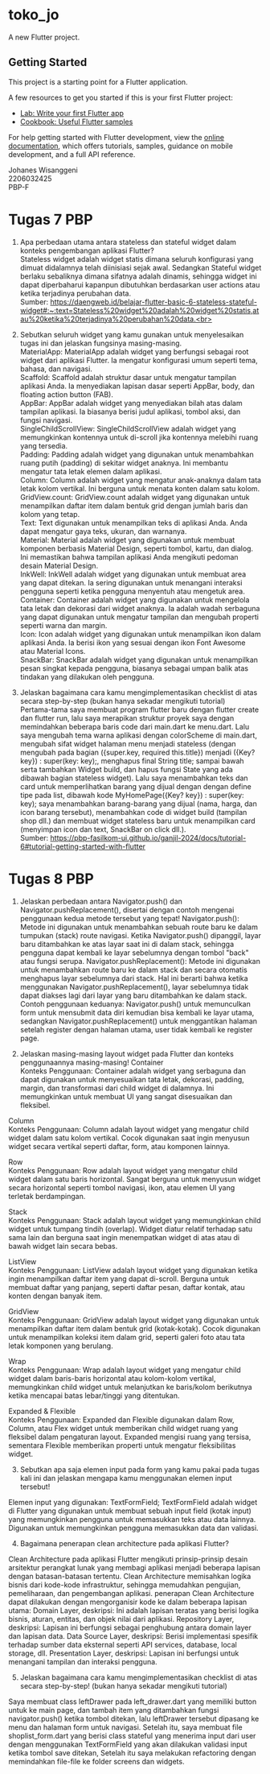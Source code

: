 # toko_jo

A new Flutter project.

## Getting Started

This project is a starting point for a Flutter application.

A few resources to get you started if this is your first Flutter project:

- [Lab: Write your first Flutter app](https://docs.flutter.dev/get-started/codelab)
- [Cookbook: Useful Flutter samples](https://docs.flutter.dev/cookbook)

For help getting started with Flutter development, view the
[online documentation](https://docs.flutter.dev/), which offers tutorials,
samples, guidance on mobile development, and a full API reference.

Johanes Wisanggeni<br>
2206032425<br>
PBP-F<br>

# Tugas 7 PBP

1. Apa perbedaan utama antara stateless dan stateful widget dalam konteks pengembangan aplikasi Flutter?<br>
Stateless widget adalah widget statis dimana seluruh konfigurasi yang dimuat didalamnya telah diinisiasi sejak awal. Sedangkan Stateful widget berlaku sebaliknya dimana sifatnya adalah dinamis, sehingga widget ini dapat diperbaharui kapanpun dibutuhkan berdasarkan user actions atau ketika terjadinya perubahan data. <br>
Sumber: https://daengweb.id/belajar-flutter-basic-6-stateless-stateful-widget#:~:text=Stateless%20widget%20adalah%20widget%20statis,atau%20ketika%20terjadinya%20perubahan%20data.<br>

2. Sebutkan seluruh widget yang kamu gunakan untuk menyelesaikan tugas ini dan jelaskan fungsinya masing-masing. <br>
MaterialApp: MaterialApp adalah widget yang berfungsi sebagai root widget dari aplikasi Flutter. Ia mengatur konfigurasi umum seperti tema, bahasa, dan navigasi. <br>
Scaffold: Scaffold adalah struktur dasar untuk mengatur tampilan aplikasi Anda. Ia menyediakan lapisan dasar seperti AppBar, body, dan floating action button (FAB).<br>
AppBar: AppBar adalah widget yang menyediakan bilah atas dalam tampilan aplikasi. Ia biasanya berisi judul aplikasi, tombol aksi, dan fungsi navigasi.<br>
SingleChildScrollView:  SingleChildScrollView adalah widget yang memungkinkan kontennya untuk di-scroll jika kontennya melebihi ruang yang tersedia.<br>
Padding: Padding adalah widget yang digunakan untuk menambahkan ruang putih (padding) di sekitar widget anaknya. Ini membantu mengatur tata letak elemen dalam aplikasi.<br>
Column:  Column adalah widget yang mengatur anak-anaknya dalam tata letak kolom vertikal. Ini berguna untuk menata konten dalam satu kolom.<br>
GridView.count: GridView.count adalah widget yang digunakan untuk menampilkan daftar item dalam bentuk grid dengan jumlah baris dan kolom yang tetap.<br>
Text: Text digunakan untuk menampilkan teks di aplikasi Anda. Anda dapat mengatur gaya teks, ukuran, dan warnanya.<br>
Material: Material adalah widget yang digunakan untuk membuat komponen berbasis Material Design, seperti tombol, kartu, dan dialog. Ini memastikan bahwa tampilan aplikasi Anda mengikuti pedoman desain Material Design.<br>
InkWell: InkWell adalah widget yang digunakan untuk membuat area yang dapat ditekan. Ia sering digunakan untuk menangani interaksi pengguna seperti ketika pengguna menyentuh atau mengetuk area.<br>
Container: Container adalah widget yang digunakan untuk mengelola tata letak dan dekorasi dari widget anaknya. Ia adalah wadah serbaguna yang dapat digunakan untuk mengatur tampilan dan mengubah properti seperti warna dan margin.<br>
Icon: Icon adalah widget yang digunakan untuk menampilkan ikon dalam aplikasi Anda. Ia berisi ikon yang sesuai dengan ikon Font Awesome atau Material Icons.<br>
SnackBar: SnackBar adalah widget yang digunakan untuk menampilkan pesan singkat kepada pengguna, biasanya sebagai umpan balik atas tindakan yang dilakukan oleh pengguna.<br>

3. Jelaskan bagaimana cara kamu mengimplementasikan checklist di atas secara step-by-step (bukan hanya sekadar mengikuti tutorial) <br>
Pertama-tama saya membuat program flutter baru dengan flutter create dan flutter run, lalu saya merapikan struktur proyek saya dengan memindahkan beberapa baris code dari main.dart ke menu.dart. Lalu saya mengubah tema warna aplikasi dengan colorScheme di main.dart, mengubah sifat widget halaman menu menjadi stateless (dengan mengubah pada bagian ({super.key, required this.title}) menjadi ({Key? key}) : super(key: key);, menghapus final String title; sampai bawah serta tambahkan Widget build, dan hapus fungsi State yang ada dibawah bagian stateless widget). Lalu saya menambahkan teks dan card untuk memperlihatkan barang yang dijual dengan dengan define tipe pada list, dibawah kode MyHomePage({Key? key}) : super(key: key); saya menambahkan barang-barang yang dijual (nama, harga, dan icon barang tersebut), menambahkan code di widget build (tampilan shop dll.) dan membuat widget stateless baru untuk menampilkan card (menyimpan icon dan text, SnackBar on click dll.). <br>
Sumber: https://pbp-fasilkom-ui.github.io/ganjil-2024/docs/tutorial-6#tutorial-getting-started-with-flutter

# Tugas 8 PBP

1. Jelaskan perbedaan antara Navigator.push() dan Navigator.pushReplacement(), disertai dengan contoh mengenai penggunaan kedua metode tersebut yang tepat!
Navigator.push(): Metode ini digunakan untuk menambahkan sebuah route baru ke dalam tumpukan (stack) route navigasi. Ketika Navigator.push() dipanggil, layar baru ditambahkan ke atas layar saat ini di dalam stack, sehingga pengguna dapat kembali ke layar sebelumnya dengan tombol "back" atau fungsi serupa. Navigator.pushReplacement(): Metode ini digunakan untuk menambahkan route baru ke dalam stack dan secara otomatis menghapus layar sebelumnya dari stack. Hal ini berarti bahwa ketika menggunakan Navigator.pushReplacement(), layar sebelumnya tidak dapat diakses lagi dari layar yang baru ditambahkan ke dalam stack. Contoh penggunaan keduanya: Navigator.push() untuk memunculkan form untuk mensubmit data diri kemudian bisa kembali ke layar utama, sedangkan Navigator.pushReplacement() untuk menggantikan halaman setelah register dengan halaman utama, user tidak kembali ke register page. 

2. Jelaskan masing-masing layout widget pada Flutter dan konteks penggunaannya masing-masing!
Container<br>
Konteks Penggunaan: Container adalah widget yang serbaguna dan dapat digunakan untuk menyesuaikan tata letak, dekorasi, padding, margin, dan transformasi dari child widget di dalamnya. Ini memungkinkan untuk membuat UI yang sangat disesuaikan dan fleksibel.

Column<br>
Konteks Penggunaan: Column adalah layout widget yang mengatur child widget dalam satu kolom vertikal. Cocok digunakan saat ingin menyusun widget secara vertikal seperti daftar, form, atau komponen lainnya.

Row<br>
Konteks Penggunaan: Row adalah layout widget yang mengatur child widget dalam satu baris horizontal. Sangat berguna untuk menyusun widget secara horizontal seperti tombol navigasi, ikon, atau elemen UI yang terletak berdampingan.

Stack<br>
Konteks Penggunaan: Stack adalah layout widget yang memungkinkan child widget untuk tumpang tindih (overlap). Widget diatur relatif terhadap satu sama lain dan berguna saat ingin menempatkan widget di atas atau di bawah widget lain secara bebas.

ListView<br>
Konteks Penggunaan: ListView adalah layout widget yang digunakan ketika ingin menampilkan daftar item yang dapat di-scroll. Berguna untuk membuat daftar yang panjang, seperti daftar pesan, daftar kontak, atau konten dengan banyak item.

GridView<br>
Konteks Penggunaan: GridView adalah layout widget yang digunakan untuk menampilkan daftar item dalam bentuk grid (kotak-kotak). Cocok digunakan untuk menampilkan koleksi item dalam grid, seperti galeri foto atau tata letak komponen yang berulang.

Wrap<br>
Konteks Penggunaan: Wrap adalah layout widget yang mengatur child widget dalam baris-baris horizontal atau kolom-kolom vertikal, memungkinkan child widget untuk melanjutkan ke baris/kolom berikutnya ketika mencapai batas lebar/tinggi yang ditentukan.

Expanded & Flexible<br>
Konteks Penggunaan: Expanded dan Flexible digunakan dalam Row, Column, atau Flex widget untuk memberikan child widget ruang yang fleksibel dalam pengaturan layout. Expanded mengisi ruang yang tersisa, sementara Flexible memberikan properti untuk mengatur fleksibilitas widget.

3. Sebutkan apa saja elemen input pada form yang kamu pakai pada tugas kali ini dan jelaskan mengapa kamu menggunakan elemen input tersebut!

Elemen input yang digunakan: TextFormField; TextFormField adalah widget di Flutter yang digunakan untuk membuat sebuah input field (kotak input) yang memungkinkan pengguna untuk memasukkan teks atau data lainnya. Digunakan untuk memungkinkan pengguna memasukkan data dan validasi.

4. Bagaimana penerapan clean architecture pada aplikasi Flutter?

Clean Architecture pada aplikasi Flutter mengikuti prinsip-prinsip desain arsitektur perangkat lunak yang membagi aplikasi menjadi beberapa lapisan dengan batasan-batasan tertentu. Clean Architecture memisahkan logika bisnis dari kode-kode infrastruktur, sehingga memudahkan pengujian, pemeliharaan, dan pengembangan aplikasi. penerapan Clean Architecture dapat dilakukan dengan mengorganisir kode ke dalam beberapa lapisan utama:
Domain Layer, deskripsi: Ini adalah lapisan teratas yang berisi logika bisnis, aturan, entitas, dan objek nilai dari aplikasi.
Repository Layer, deskripsi: Lapisan ini berfungsi sebagai penghubung antara domain layer dan lapisan data.
Data Source Layer, deskripsi: Berisi implementasi spesifik terhadap sumber data eksternal seperti API services, database, local storage, dll.
Presentation Layer, deskripsi: Lapisan ini berfungsi untuk menangani tampilan dan interaksi pengguna.

5. Jelaskan bagaimana cara kamu mengimplementasikan checklist di atas secara step-by-step! (bukan hanya sekadar mengikuti tutorial)

Saya membuat class leftDrawer pada left_drawer.dart yang memiliki button untuk ke main page, dan tambah item yang ditambahkan fungsi navigator.push() ketika tombol ditekan, lalu leftDrawer tersebut dipasang ke menu dan halaman form untuk navigasi. Setelah itu, saya membuat file shoplist_form.dart yang berisi class stateful yang menerima input dari user dengan menggunakan TextFormField yang akan dilakukan validasi input ketika tombol save ditekan,  Setelah itu saya melakukan refactoring dengan memindahkan file-file ke folder screens dan widgets.


